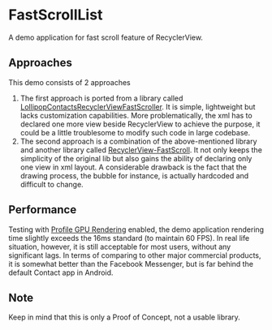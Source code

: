 # FastScrollList
A demo application for fast scroll feature of RecyclerView.

## Approaches
This demo consists of 2 approaches
1. The first approach is ported from a library called [LollipopContactsRecyclerViewFastScroller](https://github.com/AndroidDeveloperLB/LollipopContactsRecyclerViewFastScroller). It is simple, lightweight but lacks customization capabilities. More problematically, the xml has to declared one more view beside RecyclerView to achieve the purpose, it could be a little troublesome to modify such code in large codebase.
2. The second approach is a combination of the above-mentioned library and another library called [RecyclerView-FastScroll](https://github.com/timusus/RecyclerView-FastScroll). It not only keeps the simplicity of the original lib but also gains the ability of declaring only one view in xml layout. A considerable drawback is the fact that the drawing process, the bubble for instance, is actually hardcoded and difficult to change.

## Performance
Testing with [Profile GPU Rendering](https://developer.android.com/topic/performance/rendering/profile-gpu.html) enabled, the demo application rendering time slightly exceeds the 16ms standard (to maintain 60 FPS). In real life situation, however, it is still acceptable for most users, without any significant lags. In terms of comparing to other major commercial products, it is somewhat better than the Facebook Messenger, but is far behind the default Contact app in Android.

## Note
Keep in mind that this is only a Proof of Concept, not a usable library.
